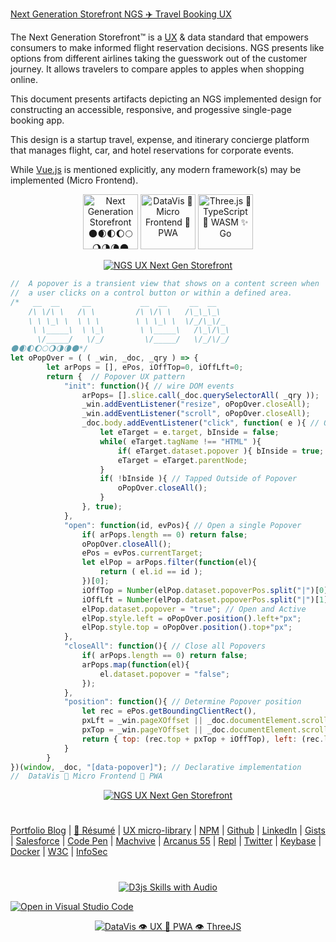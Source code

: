 [Next Generation Storefront NGS ✈️ Travel Booking UX](https://neodigm.github.io/Next-Generation-Storefront-NGS/NGS_VUE_UML_Scott_C_Krause_2020.pdf)

The Next Generation Storefront™ is a [UX](https://www.thescottkrause.com/categories/ux/) & data standard that empowers consumers to make informed flight reservation decisions. NGS presents like options from different airlines taking the guesswork out of the customer journey. It allows travelers to compare apples to apples when shopping online.

This document presents artifacts depicting an NGS implemented design for constructing an accessible, responsive, and progessive single-page booking app.

This design is a startup travel, expense, and itinerary concierge platform that manages flight, car, and hotel reservations for corporate events.

While [Vue.js](https://github.com/neodigm/Next-Generation-Storefront-NGS/tree/gh-pages/vue) is mentioned explicitly, any modern framework(s) may be implemented (Micro Frontend).

<p align="center">
<img src="https://neodigm.github.io/vivid_vector_alphabet/wasm/vvn.svg" width="88" alt="Next Generation Storefront 🌑🌒🌓🌔🌕🌖🌗🌘🌑">
<img src="https://neodigm.github.io/vivid_vector_alphabet/wasm/vvg.svg" width="88" alt="DataVis 🚀 Micro Frontend 🚀 PWA">
<img src="https://neodigm.github.io/vivid_vector_alphabet/wasm/vvs.svg" width="88" alt="Three.js 🚀 TypeScript 🚀 WASM ✨ Go">
</p>

<p align="center">
  <a target="_blank" href="https://neodigm.github.io/Next-Generation-Storefront-NGS/NGS_VUE_UML_Scott_C_Krause_2020.pdf">
  <img src="https://neodigm.github.io/Next-Generation-Storefront-NGS/next_generation_storefront_ux_scott_krause.webp" title="NGS UX Next Gen Storefront">
  </a>
</p>

```javascript
//  A popover is a transient view that shows on a content screen when
//  a user clicks on a control button or within a defined area.
/*   __  __     __           __  __     __  __    
    /\ \/\ \   /\ \         /\ \/\ \   /\_\_\_\   
    \ \ \_\ \  \ \ \        \ \ \_\ \  \/_/\_\/_  
     \ \_____\  \ \_\        \ \_____\   /\_\/\_\ 
      \/_____/   \/_/         \/_____/   \/_/\/_/
🌑🌒🌓🌔🌕🌖🌗🌘🌑*/
let oPopOver = ( ( _win, _doc, _qry ) => {
        let arPops = [], ePos, iOffTop=0, iOffLft=0;
        return {  // Popover UX pattern
            "init": function(){ // wire DOM events
                arPops= [].slice.call(_doc.querySelectorAll( _qry ));
                _win.addEventListener("resize", oPopOver.closeAll);
                _win.addEventListener("scroll", oPopOver.closeAll); 
                _doc.body.addEventListener("click", function( e ){ // Outside Click
                    let eTarget = e.target, bInside = false;
                    while( eTarget.tagName !== "HTML" ){
                        if( eTarget.dataset.popover ){ bInside = true; break; }
                        eTarget = eTarget.parentNode;
                    }
                    if( !bInside ){ // Tapped Outside of Popover
                        oPopOver.closeAll();
                    }
                }, true);
            },
            "open": function(id, evPos){ // Open a single Popover
                if( arPops.length == 0) return false;
                oPopOver.closeAll();
                ePos = evPos.currentTarget;
                let elPop = arPops.filter(function(el){
                    return ( el.id == id );
                })[0];
                iOffTop = Number(elPop.dataset.popoverPos.split("|")[0]);
                iOffLft = Number(elPop.dataset.popoverPos.split("|")[1]);
                elPop.dataset.popover = "true"; // Open and Active
                elPop.style.left = oPopOver.position().left+"px";
                elPop.style.top = oPopOver.position().top+"px";
            },
            "closeAll": function(){ // Close all Popovers
                if( arPops.length == 0) return false;
                arPops.map(function(el){
                    el.dataset.popover = "false";
                });
            },
            "position": function(){ // Determine Popover position
                let rec = ePos.getBoundingClientRect(),
                pxLft = _win.pageXOffset || _doc.documentElement.scrollLeft,
                pxTop = _win.pageYOffset || _doc.documentElement.scrollTop;
                return { top: (rec.top + pxTop + iOffTop), left: (rec.left + pxLft + iOffLft) }
            }
        }
})(window, _doc, "[data-popover]"); // Declarative implementation
//  DataVis 🚀 Micro Frontend 🚀 PWA
```

<p align="center">
  <a target="_blank" href="https://neodigm.github.io/Next-Generation-Storefront-NGS/NGS_VUE_UML_Scott_C_Krause_2020.pdf">
  <img src="https://neodigm.github.io/Next-Generation-Storefront-NGS/airline_seat_1.jpg" title="NGS UX Next Gen Storefront">
  </a>
</p>

#
[Portfolio Blog](https://www.theScottKrause.com) |
[🚀 Résumé](https://www.thescottkrause.com/Arcanus_Scott_C_Krause_2022.pdf) |
[UX micro-library](https://thescottkrause.com/emerging_tech/neodigm55_ux_library/) |
[NPM](https://www.npmjs.com/~neodigm) |
[Github](https://github.com/neodigm) |
[LinkedIn](https://www.linkedin.com/in/neodigm55/) |
[Gists](https://gist.github.com/neodigm?direction=asc&sort=created) |
[Salesforce](https://trailblazer.me/id/skrause) |
[Code Pen](https://codepen.io/neodigm24) |
[Machvive](https://machvive.com/) |
[Arcanus 55](https://www.arcanus55.com/) |
[Repl](https://repl.it/@neodigm) |
[Twitter](https://twitter.com/neodigm24) |
[Keybase](https://keybase.io/neodigm) |
[Docker](https://hub.docker.com/u/neodigm) |
[W3C](https://www.w3.org/users/123844) |
[InfoSec](https://arcanus55.medium.com/offline-vs-cloud-password-managers-51b1fbebe301)
#
 
<p align="center">
  <a target="_blank" href="https://thescottkrause.com/d3_datavis_skills.html">
  <img src="https://repository-images.githubusercontent.com/178555357/2b6ad880-7aa0-11ea-8dde-63e70187e3e9" title="D3js Skills with Audio">
  </a>
</p>

[![Open in Visual Studio Code](https://open.vscode.dev/badges/open-in-vscode.svg)](https://open.vscode.dev/neodigm/vue_voyagers)
<p align="center">
  <a target="_blank" href="https://www.thescottkrause.com">
    <img src="https://neodigm.github.io/pan-fried-monkey-fisticuffs/thescottkrause_contact_card.png" title="DataVis 👁️ UX 🍭 PWA 👁️ ThreeJS">
  </a>
</p>
